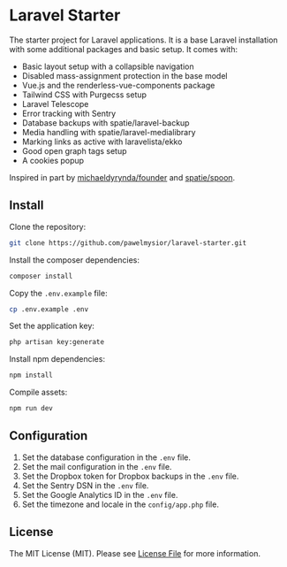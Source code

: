 # Laravel Starter

The starter project for Laravel applications. It is a base Laravel installation with some additional packages and basic setup. It comes with:

* Basic layout setup with a collapsible navigation
* Disabled mass-assignment protection in the base model
* Vue.js and the renderless-vue-components package
* Tailwind CSS with Purgecss setup
* Laravel Telescope
* Error tracking with Sentry
* Database backups with spatie/laravel-backup
* Media handling with spatie/laravel-medialibrary
* Marking links as active with laravelista/ekko
* Good open graph tags setup
* A cookies popup

Inspired in part by [michaeldyrynda/founder](https://github.com/michaeldyrynda/founder) and [spatie/spoon](https://github.com/spatie/spoon).

## Install

Clone the repository:

```bash
git clone https://github.com/pawelmysior/laravel-starter.git
```

Install the composer dependencies:

```bash
composer install
```

Copy the `.env.example` file:

```bash
cp .env.example .env
```

Set the application key:

```bash
php artisan key:generate
```

Install npm dependencies:

```bash
npm install
```

Compile assets:

```bash
npm run dev
```

## Configuration

1. Set the database configuration in the `.env` file.
2. Set the mail configuration in the `.env` file.
3. Set the Dropbox token for Dropbox backups in the `.env` file.
4. Set the Sentry DSN in the `.env` file.
5. Set the Google Analytics ID in the `.env` file.
6. Set the timezone and locale in the `config/app.php` file.

## License

The MIT License (MIT). Please see [License File](LICENSE.md) for more information.
